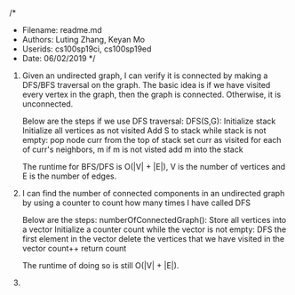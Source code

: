 /* 
 * Filename: readme.md
 * Authors: Luting Zhang, Keyan Mo
 * Userids: cs100sp19ci, cs100sp19ed
 * Date: 06/02/2019
 */

1. Given an undirected graph, I can verify it is connected by making a DFS/BFS
   traversal on the graph. The basic idea is if we have visited every vertex in
   the graph, then the graph is connected. Otherwise, it is unconnected.

   Below are the steps if we use DFS traversal:
   DFS(S,G):
     Initialize stack
     Initialize all vertices as not visited
     Add S to stack
     while stack is not empty:
	pop node curr from the top of stack
  	set curr as visited
 	for each of curr's neighbors, m
	   if m is not visted
 		add m into the stack

   The runtime for BFS/DFS is O(|V| + |E|), V is the number of vertices and E
   is the number of edges. 

2. I can find the number of connected components in an undirected graph by 
   using a counter to count how many times I have called DFS

   Below are the steps:
   numberOfConnectedGraph():
     Store all vertices into a vector
     Initialize a counter count
     while the vector is not empty:
       DFS the first element in the vector
       delete the vertices that we have visited in the vector
       count++
     return count
  
   The runtime of doing so is still O(|V| + |E|).

3. 
   
     
